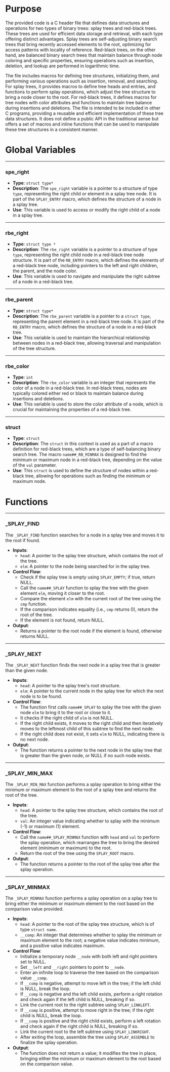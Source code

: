 # Purpose
The provided code is a C header file that defines data structures and operations for two types of binary trees: splay trees and red-black trees. These trees are used for efficient data storage and retrieval, with each type offering distinct advantages. Splay trees are self-adjusting binary search trees that bring recently accessed elements to the root, optimizing for access patterns with locality of reference. Red-black trees, on the other hand, are balanced binary search trees that maintain balance through node coloring and specific properties, ensuring operations such as insertion, deletion, and lookup are performed in logarithmic time.

The file includes macros for defining tree structures, initializing them, and performing various operations such as insertion, removal, and searching. For splay trees, it provides macros to define tree heads and entries, and functions to perform splay operations, which adjust the tree structure to bring a node closer to the root. For red-black trees, it defines macros for tree nodes with color attributes and functions to maintain tree balance during insertions and deletions. The file is intended to be included in other C programs, providing a reusable and efficient implementation of these tree data structures. It does not define a public API in the traditional sense but offers a set of macros and inline functions that can be used to manipulate these tree structures in a consistent manner.
# Global Variables

---
### spe_right
- **Type**: `struct type*`
- **Description**: The `spe_right` variable is a pointer to a structure of type `type`, representing the right child or element in a splay tree node. It is part of the `SPLAY_ENTRY` macro, which defines the structure of a node in a splay tree.
- **Use**: This variable is used to access or modify the right child of a node in a splay tree.


---
### rbe_right
- **Type**: `struct type *`
- **Description**: The `rbe_right` variable is a pointer to a structure of type `type`, representing the right child node in a red-black tree node structure. It is part of the `RB_ENTRY` macro, which defines the elements of a red-black tree node, including pointers to the left and right children, the parent, and the node color.
- **Use**: This variable is used to navigate and manipulate the right subtree of a node in a red-black tree.


---
### rbe_parent
- **Type**: `struct type*`
- **Description**: The `rbe_parent` variable is a pointer to a `struct type`, representing the parent element in a red-black tree node. It is part of the `RB_ENTRY` macro, which defines the structure of a node in a red-black tree.
- **Use**: This variable is used to maintain the hierarchical relationship between nodes in a red-black tree, allowing traversal and manipulation of the tree structure.


---
### rbe_color
- **Type**: `int`
- **Description**: The `rbe_color` variable is an integer that represents the color of a node in a red-black tree. In red-black trees, nodes are typically colored either red or black to maintain balance during insertions and deletions.
- **Use**: This variable is used to store the color attribute of a node, which is crucial for maintaining the properties of a red-black tree.


---
### struct
- **Type**: `struct`
- **Description**: The `struct` in this context is used as a part of a macro definition for red-black trees, which are a type of self-balancing binary search tree. The macro `name##_RB_MINMAX` is designed to find the minimum or maximum node in a red-black tree, depending on the value of the `val` parameter.
- **Use**: This `struct` is used to define the structure of nodes within a red-black tree, allowing for operations such as finding the minimum or maximum node.


# Functions

---
### _SPLAY_FIND<!-- {{#callable:_SPLAY_FIND}} -->
The `_SPLAY_FIND` function searches for a node in a splay tree and moves it to the root if found.
- **Inputs**:
    - `head`: A pointer to the splay tree structure, which contains the root of the tree.
    - `elm`: A pointer to the node being searched for in the splay tree.
- **Control Flow**:
    - Check if the splay tree is empty using `SPLAY_EMPTY`; if true, return NULL.
    - Call the `name##_SPLAY` function to splay the tree with the given element `elm`, moving it closer to the root.
    - Compare the element `elm` with the current root of the tree using the `cmp` function.
    - If the comparison indicates equality (i.e., `cmp` returns 0), return the root of the tree.
    - If the element is not found, return NULL.
- **Output**:
    - Returns a pointer to the root node if the element is found, otherwise returns NULL.


---
### _SPLAY_NEXT<!-- {{#callable:_SPLAY_NEXT}} -->
The `_SPLAY_NEXT` function finds the next node in a splay tree that is greater than the given node.
- **Inputs**:
    - `head`: A pointer to the splay tree's root structure.
    - `elm`: A pointer to the current node in the splay tree for which the next node is to be found.
- **Control Flow**:
    - The function first calls `name##_SPLAY` to splay the tree with the given node `elm` to bring it to the root or close to it.
    - It checks if the right child of `elm` is not NULL.
    - If the right child exists, it moves to the right child and then iteratively moves to the leftmost child of this subtree to find the next node.
    - If the right child does not exist, it sets `elm` to NULL, indicating there is no next node.
- **Output**:
    - The function returns a pointer to the next node in the splay tree that is greater than the given node, or NULL if no such node exists.


---
### _SPLAY_MIN_MAX<!-- {{#callable:_SPLAY_MIN_MAX}} -->
The `_SPLAY_MIN_MAX` function performs a splay operation to bring either the minimum or maximum element to the root of a splay tree and returns the root of the tree.
- **Inputs**:
    - `head`: A pointer to the splay tree structure, which contains the root of the tree.
    - `val`: An integer value indicating whether to splay with the minimum (-1) or maximum (1) element.
- **Control Flow**:
    - Call the `name##_SPLAY_MINMAX` function with `head` and `val` to perform the splay operation, which rearranges the tree to bring the desired element (minimum or maximum) to the root.
    - Return the root of the tree using the `SPLAY_ROOT` macro.
- **Output**:
    - The function returns a pointer to the root of the splay tree after the splay operation.


---
### _SPLAY_MINMAX<!-- {{#callable:_SPLAY_MINMAX}} -->
The `_SPLAY_MINMAX` function performs a splay operation on a splay tree to bring either the minimum or maximum element to the root based on the comparison value provided.
- **Inputs**:
    - `head`: A pointer to the root of the splay tree structure, which is of type `struct name`.
    - `__comp`: An integer that determines whether to splay the minimum or maximum element to the root; a negative value indicates minimum, and a positive value indicates maximum.
- **Control Flow**:
    - Initialize a temporary node `__node` with both left and right pointers set to NULL.
    - Set `__left` and `__right` pointers to point to `__node`.
    - Enter an infinite loop to traverse the tree based on the comparison value `__comp`.
    - If `__comp` is negative, attempt to move left in the tree; if the left child is NULL, break the loop.
    - If `__comp` is negative and the left child exists, perform a right rotation and check again if the left child is NULL, breaking if so.
    - Link the current root to the right subtree using `SPLAY_LINKLEFT`.
    - If `__comp` is positive, attempt to move right in the tree; if the right child is NULL, break the loop.
    - If `__comp` is positive and the right child exists, perform a left rotation and check again if the right child is NULL, breaking if so.
    - Link the current root to the left subtree using `SPLAY_LINKRIGHT`.
    - After exiting the loop, assemble the tree using `SPLAY_ASSEMBLE` to finalize the splay operation.
- **Output**:
    - The function does not return a value; it modifies the tree in place, bringing either the minimum or maximum element to the root based on the comparison value.


